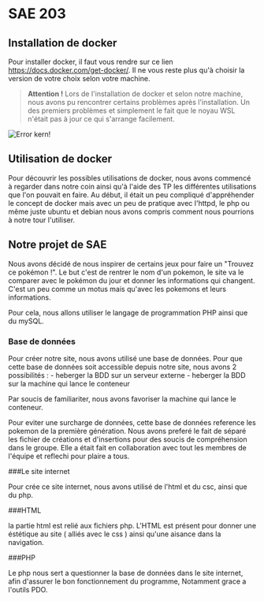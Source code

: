 # SAE 203

## Installation de docker

Pour installer docker, il faut vous rendre sur ce lien https://docs.docker.com/get-docker/. Il ne vous reste plus qu'à choisir la version de votre choix selon votre machine. 

>  **Attention !** Lors de l'installation de docker et selon notre machine, nous avons pu rencontrer certains problèmes après l'installation. Un des premiers problèmes et simplement le fait que le noyau WSL n'était pas à jour ce qui s'arrange facilement. 

![Error kern!](https://media.discordapp.net/attachments/1095434555684560997/1095434956525809785/image.png "Erreur Kern version")

## Utilisation de docker 

Pour découvrir les possibles utilisations de docker, nous avons commencé à regarder dans notre coin ainsi qu'à l'aide des TP les différentes utilisations que l'on pouvait en faire. 
Au début, il était un peu compliqué d'appréhender le concept de docker mais avec un peu de pratique avec l'httpd, le php ou même juste ubuntu et debian nous avons compris comment nous pourrions à notre tour l'utiliser.

## Notre projet de SAE

Nous avons décidé de nous inspirer de certains jeux pour faire un "Trouvez ce pokémon !". Le but c'est de rentrer le nom d'un pokemon, le site va le comparer avec le pokémon du jour et donner les informations qui changent. C'est un peu comme un motus mais qu'avec les pokemons et leurs informations. 

Pour cela, nous allons utiliser le langage de programmation PHP ainsi que du mySQL.

### Base de données 
Pour créer notre site, nous avons utilisé une base de données.
Pour que cette base de données soit accessible depuis notre site, nous avons 2 possibilités :
    - heberger la BDD sur un serveur externe
    - heberger la BDD sur la machine qui lance le conteneur

Par soucis de familiariter, nous avons favoriser la machine qui lance le conteneur.

Pour eviter une surcharge de données, cette base de données reference les pokemon de la première génération.
Nous avons preferé le fait de séparé les fichier de créations et d'insertions pour des soucis de compréhension dans le groupe.
Elle a était fait en collaboration avec tout les membres de l'équipe et reflechi pour plaire a tous.

###Le site internet

Pour crée ce site internet, nous avons utilisé de l'html et du csc, ainsi que du php.

###HTML

la partie html est relié aux fichiers php.
L'HTML est présent pour donner une éstétique au site ( alliés avec le css ) ainsi qu'une aisance dans la navigation.

###PHP

Le php nous sert a questionner la base de données dans le site internet, afin d'assurer le bon fonctionnement du programme,
Notamment grace a l'outils PDO.





